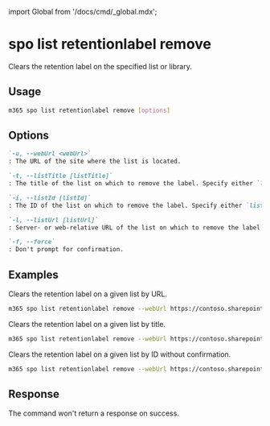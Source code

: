 <!-- DISCLAIMER: All secrets, passwords, and sensitive values in this document are examples only and not real credentials. -->
import Global from '/docs/cmd/_global.mdx';

# spo list retentionlabel remove

Clears the retention label on the specified list or library.

## Usage

```sh
m365 spo list retentionlabel remove [options]
```

## Options

```md definition-list
`-u, --webUrl <webUrl>`
: The URL of the site where the list is located.

`-t, --listTitle [listTitle]`
: The title of the list on which to remove the label. Specify either `listTitle`, `listId`, or `listUrl` but not multiple.

`-i, --listId [listId]`
: The ID of the list on which to remove the label. Specify either `listTitle`, `listId`, or `listUrl` but not multiple.

`-l, --listUrl [listUrl]`
: Server- or web-relative URL of the list on which to remove the label. Specify either `listTitle`, `listId`, or `listUrl` but not multiple.

`-f, --force`
: Don't prompt for confirmation.
```

<Global />

## Examples

Clears the retention label on a given list by URL.

```sh
m365 spo list retentionlabel remove --webUrl https://contoso.sharepoint.com/sites/project-x --listUrl 'Shared Documents'
```

Clears the retention label on a given list by title.

```sh
m365 spo list retentionlabel remove --webUrl https://contoso.sharepoint.com/sites/project-x --listTitle 'Documents'
```

Clears the retention label on a given list by ID without confirmation.

```sh
m365 spo list retentionlabel remove --webUrl https://contoso.sharepoint.com/sites/project-x --listId 'Documents' --force
```

## Response

The command won't return a response on success.
